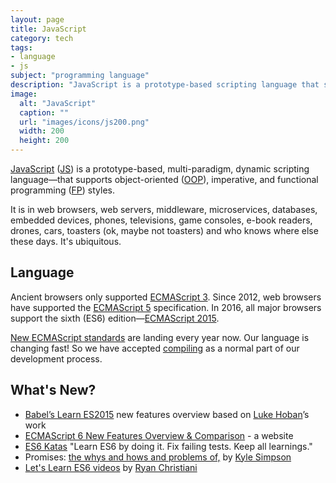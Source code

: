 ```yaml
---
layout: page
title: JavaScript
category: tech
tags:
- language
- js
subject: "programming language"
description: "JavaScript is a prototype-based scripting language that supports object-oriented, imperative, and functional programming styles."
image:
  alt: "JavaScript"
  caption: ""
  url: "images/icons/js200.png"
  width: 200
  height: 200
---
```


[JavaScript](https://developer.mozilla.org/en-US/docs/Web/JavaScript)
([JS](https://en.wikipedia.org/wiki/JavaScript))
is a prototype-based, multi-paradigm, dynamic scripting language—that
supports object-oriented
([OOP](http://searchsoa.techtarget.com/definition/object-oriented-programming)),
imperative, and functional programming
([FP](https://wiki.haskell.org/Functional_programming))
styles.

It is in web browsers, web servers, middleware, microservices, databases,
embedded devices, phones, televisions, game consoles, e-book readers,
drones, cars, toasters (ok, maybe not toasters) and who knows where else these days.
It's ubiquitous.

Language
--------

Ancient browsers only supported
[ECMAScript 3](http://www-archive.mozilla.org/js/language/E262-3.pdf).
Since 2012, web browsers have supported the
[ECMAScript 5](http://www.ecma-international.org/ecma-262/5.1/)
specification.
In 2016, all major browsers support the sixth (ES6)
edition—[ECMAScript 2015](http://www.ecma-international.org/ecma-262/6.0/).

[New ECMAScript standards](https://github.com/tc39/ecma262/)
are landing every year now.
Our language is changing fast! So we have accepted
[compiling]({{site.baseurl}}tech/compilers.html)
as a normal part of our development process.

What's New?
-----
* [Babel’s Learn ES2015](https://babeljs.io/docs/learn-es2015/) new features overview based on [Luke Hoban](https://mobile.twitter.com/lukehoban)’s work
* [ECMAScript 6 New Features Overview & Comparison](http://es6-features.org/) - a website
* [ES6 Katas](http://es6katas.org/) "Learn ES6 by doing it. Fix failing tests. Keep all learnings."
* Promises: [the whys and hows and problems of,](https://blog.getify.com/promises-part-1/) by [Kyle Simpson](https://mobile.twitter.com/getify)
* [Let's Learn ES6  videos](https://www.youtube.com/playlist?list=PL57atfCFqj2h5fpdZD-doGEIs0NZxeJTX) by [Ryan Christiani](http://ryanchristiani.com/)
